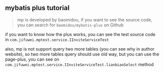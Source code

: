## mybatis plus tutorial

> mp is developed by baomidou, if you want to see the source code, you can search for `baomidou/mybatis-plus` on Github

if you want to know how the plus works, you can see the test source code in `com.jifuwei.mptest.service.IInviteServiceTest`

also, mp is not support query two more tables (you can see why in author website), so two more tables query should use old way, but you can use the page-plus, you can see on `com.jifuwei.mptest.service.IInviteServiceTest.lianbiaoSelect` method